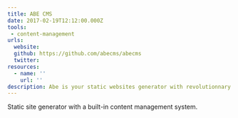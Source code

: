 ```yaml
---
title: ABE CMS
date: 2017-02-19T12:12:00.000Z
tools:
 - content-management
urls:
  website:
  github: https://github.com/abecms/abecms
  twitter:
resources:
  - name: ''
    url: ''
description: Abe is your static websites generator with revolutionnary self-descriptive templates
---
```

Static site generator with a built-in content management system.
